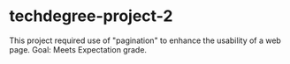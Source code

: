 # techdegree-project-2
This project required use of "pagination" to enhance the usability of a web page.  Goal: Meets Expectation grade.
